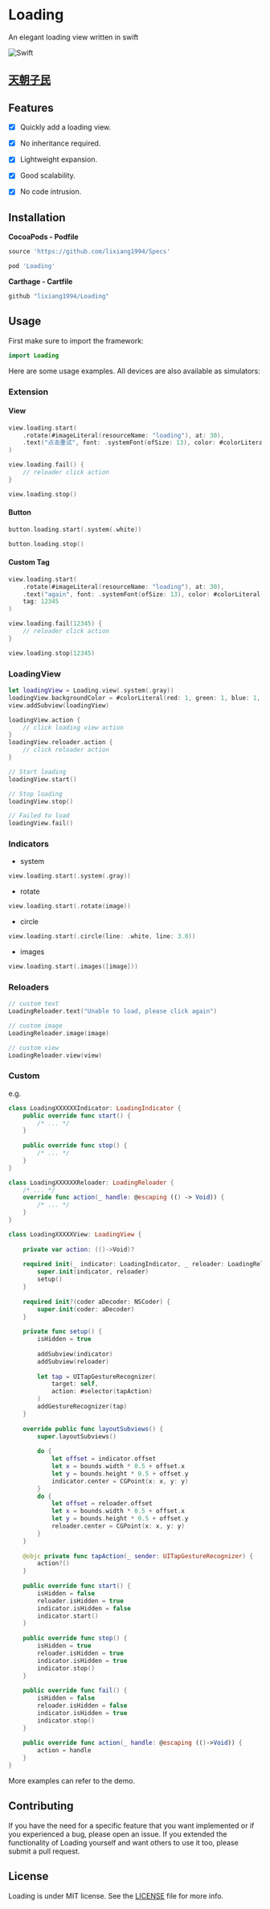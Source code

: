 # Loading
An elegant loading view written in swift

![Swift](https://img.shields.io/badge/Swift-5.0-orange.svg)

## [天朝子民](README_CN.md)

## Features

- [x] Quickly add a loading view.
- [x] No inheritance required.
- [x] Lightweight expansion.
- [x] Good scalability.
- [x] No code intrusion.


## Installation

**CocoaPods - Podfile**

```ruby
source 'https://github.com/lixiang1994/Specs'

pod 'Loading'
```

**Carthage - Cartfile**

```ruby
github "lixiang1994/Loading"
```

## Usage

First make sure to import the framework:

```swift
import Loading
```

Here are some usage examples. All devices are also available as simulators:

### Extension

#### View

```swift
view.loading.start(
    .rotate(#imageLiteral(resourceName: "loading"), at: 30),
    .text("点击重试", font: .systemFont(ofSize: 13), color: #colorLiteral(red: 1.0, green: 1.0, blue: 1.0, alpha: 1.0))
)

view.loading.fail() { 
    // reloader click action
}

view.loading.stop()
```

#### Button

```swift
button.loading.start(.system(.white))

button.loading.stop()
```

#### Custom Tag 

```swift
view.loading.start(
    .rotate(#imageLiteral(resourceName: "loading"), at: 30),
    .text("again", font: .systemFont(ofSize: 13), color: #colorLiteral(red: 1.0, green: 1.0, blue: 1.0, alpha: 1.0)),
    tag: 12345
)

view.loading.fail(12345) { 
    // reloader click action
}

view.loading.stop(12345)
```

### LoadingView

```swift
let loadingView = Loading.view(.system(.gray))
loadingView.backgroundColor = #colorLiteral(red: 1, green: 1, blue: 1, alpha: 1)
view.addSubview(loadingView)

loadingView.action { 
    // click loading view action
}
loadingView.reloader.action {
    // click reloader action
}

// Start loading
loadingView.start()

// Stop loading
loadingView.stop()

// Failed to load
loadingView.fail()

```

### Indicators

- system 

```swift
view.loading.start(.system(.gray))
```

- rotate

```swift
view.loading.start(.rotate(image))
```

- circle

```swift
view.loading.start(.circle(line: .white, line: 3.0))
```

- images

```swift
view.loading.start(.images([image]))
```

### Reloaders

```swift
// custom text 
LoadingReloader.text("Unable to load, please click again")

// custom image
LoadingReloader.image(image)

// custom view
LoadingReloader.view(view)

```

### Custom 

e.g.

```swift
class LoadingXXXXXXIndicator: LoadingIndicator {
    public override func start() {
        /* ... */
    }
    
    public override func stop() {
        /* ... */
    }
}
```

```swift
class LoadingXXXXXXReloader: LoadingReloader {
    /* ... */
    override func action(_ handle: @escaping (() -> Void)) {
        /* ... */
    }
}
```

```swift
class LoadingXXXXXView: LoadingView {
    
    private var action: (()->Void)?
    
    required init(_ indicator: LoadingIndicator, _ reloader: LoadingReloader) {
        super.init(indicator, reloader)
        setup()
    }
    
    required init?(coder aDecoder: NSCoder) {
        super.init(coder: aDecoder)
    }
    
    private func setup() {
        isHidden = true
        
        addSubview(indicator)
        addSubview(reloader)
        
        let tap = UITapGestureRecognizer(
            target: self,
            action: #selector(tapAction)
        )
        addGestureRecognizer(tap)
    }
    
    override public func layoutSubviews() {
        super.layoutSubviews()
        
        do {
            let offset = indicator.offset
            let x = bounds.width * 0.5 + offset.x
            let y = bounds.height * 0.5 + offset.y
            indicator.center = CGPoint(x: x, y: y)
        }
        do {
            let offset = reloader.offset
            let x = bounds.width * 0.5 + offset.x
            let y = bounds.height * 0.5 + offset.y
            reloader.center = CGPoint(x: x, y: y)
        }
    }
    
    @objc private func tapAction(_ sender: UITapGestureRecognizer) {
        action?()
    }
    
    public override func start() {
        isHidden = false
        reloader.isHidden = true
        indicator.isHidden = false
        indicator.start()
    }
    
    public override func stop() {
        isHidden = true
        reloader.isHidden = true
        indicator.isHidden = true
        indicator.stop()
    }
    
    public override func fail() {
        isHidden = false
        reloader.isHidden = false
        indicator.isHidden = true
        indicator.stop()
    }
    
    public override func action(_ handle: @escaping (()->Void)) {
        action = handle
    }
}
```

More examples can refer to the demo.


## Contributing

If you have the need for a specific feature that you want implemented or if you experienced a bug, please open an issue.
If you extended the functionality of Loading yourself and want others to use it too, please submit a pull request.


## License

Loading is under MIT license. See the [LICENSE](LICENSE) file for more info.
